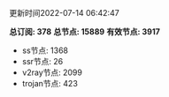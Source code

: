 更新时间2022-07-14 06:42:47

**总订阅: 378**
**总节点: 15889**
**有效节点: 3917**
- ss节点: 1368
- ssr节点: 26
- v2ray节点: 2099
- trojan节点: 423
